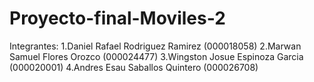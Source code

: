 # Proyecto-final-Moviles-2
Integrantes:
1.Daniel Rafael Rodriguez Ramirez (000018058)
2.Marwan Samuel Flores Orozco (000024477)
3.Wingston Josue Espinoza Garcia (000020001)
4.Andres Esau Saballos Quintero (000026708)
